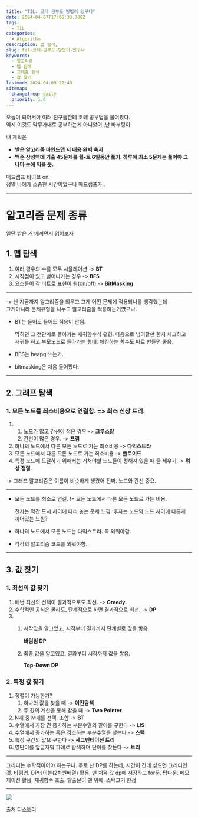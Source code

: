 ```yaml
---
title: "TIL: 코테 공부도 방법이 있구나"
date: 2024-04-07T17:06:33.708Z
tags:
  - TIL
categories:
  - Algorithm
description: 맵 탐색,
slug: til-코테-공부도-방법이-있구나
keywords:
  - 알고리즘
  - 맵 탐색
  - 그래프 탐색
  - 값 찾기
lastmod: 2024-04-09 22:49
sitemap:
  changefreq: daily
  priority: 1.0
---
```


오늘이 되어서야 여러 친구들한테 코테 공부법을 물어봤다.
<br>역시 이것도 막무가내로 공부하는게 아니었어,,난 바부팅이.

내 계획은

- **받은 알고리즘 마인드맵 저 내용 완벽 숙지**
- **백준 삼성역테 기출 45문제를 월-토 6일동안 풀기. 하루에 최소 5문제는 풀어야 그나마 눈에 익을 듯.**

매드캠프 바이브 on.
<br>정말 나에게 소중한 시간이었구나 매드캠프가..

---

# 알고리즘 문제 종류

일단 받은 거 베끼면서 읽어보자

## 1. 맵 탐색

1.  여러 경우의 수를 모두 시뮬레이션 -> **BT**
2.  시작점이 있고 뻗어나가는 경우 -> **BFS**
3.  요소들이 각 비트로 표현이 됨(on/off) -> **BitMasking**

---

-> 난 지금까지 알고리즘을 외우고 그게 어떤 문제에 적용되나를 생각했는데<br>
그게아니라 문제유형을 나누고 알고리즘을 적용하는거였구나.

- BT는 들어도 들어도 적응이 안됨.

  막히면 그 전단계로 돌아가는 재귀함수식 유형.
  다음으로 넘어갈만 한지 체크하고 재귀를 하고 부모노드로 돌아가는 형태. 체킹하는
  함수도 따로 만들면 좋음.

- BFS는 heapq 쓰는거.
- bitmasking은 처음 들어봤다.

---

## 2. 그래프 탐색

### 1. 모든 노드를 최소비용으로 연결함. => 최소 신장 트리.

1.  1. 노드가 많고 간선이 적은 경우 -> **크루스칼**
    2. 간선이 많은 경우. -> **프림**
2.  하나의 노드에서 다른 모든 노드로 가는 최소비용 -> **다익스트라**
3.  모든 노드에서 다른 모든 노드로 가는 최소비용 -> **플로이드**
4.  특정 노드에 도달하기 위해서는 거쳐야할 노드들이 정해져 있을 때 줄 세우기.-> **위상 정렬.**

-> 그래프 알고리즘은 이름이 비슷하게 생겼어 진짜. 노드와 간선 중요.

---

- 모든 노드를 최소로 연결. != 모든 노드에서 다른 모든 노드로 가는 비용.

  전자는 약간 도시 사이에 다리 놓는 문제 느낌. 후자는 노드와 노드 사이에 다른게 끼어있는 느낌?

- 하나의 노드에서 모든 노드는 다익스트라. 꼭 외워야함.
- 각각의 알고리즘 코드를 외워야함.

---

## 3. 값 찾기

### 1. 최선의 값 찾기

1. 매번 최선의 선택이 결과적으로도 최선. -> **Greedy.**
2. 수학적인 공식은 몰라도, 단계적으로 하면 결과적으로 최선. -> **DP**
3. 1. 시작값을 알고있고, 시작부터 결과까지 단계별로 값을 쌓음.

      **바텀엄 DP**

   2. 최종 값을 알고있고, 결과부터 시작까지 값을 쌓음.

      **Top-Down DP**

### 2. 특정 값 찾기

1. 정렬이 가능한가?
   1. 하나의 값을 찾을 때 -> **이진탐색**
   2. 두 값의 계산을 통해 찾을 때 -> **Two Pointer**
2. N개 중 M개를 선택. 조합 -> **BT**
3. 수열에서 가장 긴 증가하는 부분수열의 길이를 구한다 -> **LIS**
4. 수열에서 증가하는 혹은 감소하는 부분수열을 찾는다 -> **스택**
5. 특정 구간의 값으 구한다 -> **세그멘테이션 트리**
6. 영단어를 앞글자붜 파례로 탐색하며 단어를 찾는다 -> **트리**

---

그리디는 수학적이어야 하는구나.
주로 난 DP를 하는데, 시간이 긴데 싶으면 그리디인것.
바텀업. DP테이블(2차원배열) 활용. 맨 처음 값 dp에 저장하고 for문.
탑다운. 메모제이션 활용. 재귀함수 호출. 탈출문이 맨 위에.
스택크기 한정

---

![](https://img1.daumcdn.net/thumb/R1280x0/?scode=mtistory2&fname=https%3A%2F%2Fblog.kakaocdn.net%2Fdn%2FMRqyW%2FbtsFaDLqLDG%2FEWRBxFX2lXCg7slVbazblK%2Fimg.png)

[출처 티스토리](https://vina98.tistory.com/m/8)
